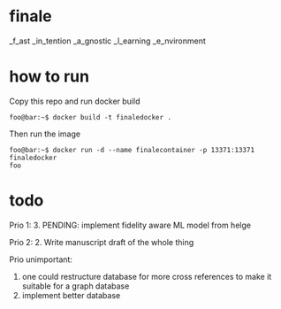 # finale
_f_ast _in_tention _a_gnostic _l_earning _e_nvironment

# how to run
Copy this repo and run docker build
```console
foo@bar:~$ docker build -t finaledocker .
```
Then run the image
```console
foo@bar:~$ docker run -d --name finalecontainer -p 13371:13371 finaledocker
foo
```
# todo 

Prio 1:
3. PENDING: implement fidelity aware ML model from helge

Prio 2:
2. Write manuscript draft of the whole thing

Prio unimportant:
1. one could restructure database for more cross references to make it suitable for a graph database
2. implement better database 
